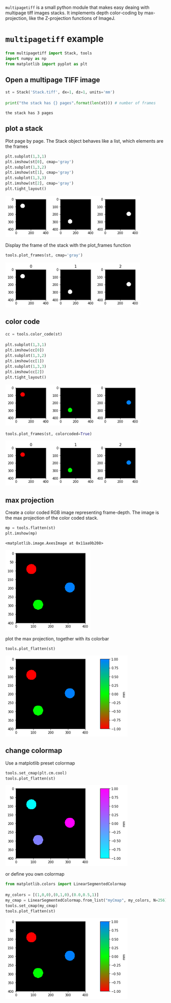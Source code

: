 `multipagetiff` is a small python module that makes easy deaing with multipage tiff images stacks.
It implements depth color-coding by max-projection, like the Z-projection functions of ImageJ.


# `multipagetiff` example


```python
from multipagetiff import Stack, tools
import numpy as np
from matplotlib import pyplot as plt
```

## Open a multipage TIFF image


```python
st = Stack('Stack.tiff', dx=1, dz=1, units='mm')

print("the stack has {} pages".format(len(st))) # number of frames
```

    the stack has 3 pages


## plot a stack

Plot page by page. The Stack object behaves like a list, which elements are the frames


```python
plt.subplot(1,3,1)
plt.imshow(st[0], cmap='gray')
plt.subplot(1,3,2)
plt.imshow(st[1], cmap='gray')
plt.subplot(1,3,3)
plt.imshow(st[2], cmap='gray')
plt.tight_layout()
```


![png](imgs/output_6_0.png)


Display the frame of the stack with the plot_frames function


```python
tools.plot_frames(st, cmap='gray')
```


![png](imgs/output_8_0.png)


## color code


```python
cc = tools.color_code(st)

plt.subplot(1,3,1)
plt.imshow(cc[0])
plt.subplot(1,3,2)
plt.imshow(cc[1])
plt.subplot(1,3,3)
plt.imshow(cc[2])
plt.tight_layout()
```


![png](imgs/output_10_0.png)



```python
tools.plot_frames(st, colorcoded=True)
```


![png](imgs/output_11_0.png)


## max projection

Create a color coded RGB image representing frame-depth. The image is the max projection of the color coded stack.


```python
mp = tools.flatten(st)
plt.imshow(mp)
```




    <matplotlib.image.AxesImage at 0x11aa9b208>




![png](imgs/output_14_1.png)


plot the max projection, together with its colorbar


```python
tools.plot_flatten(st)
```


![png](imgs/output_16_0.png)


## change colormap

Use a matplotlib preset colormap


```python
tools.set_cmap(plt.cm.cool)
tools.plot_flatten(st)
```


![png](imgs/output_19_0.png)


or define you own colormap


```python
from matplotlib.colors import LinearSegmentedColormap

my_colors = [(1,0,0),(0,1,0),(0.0,0.5,1)]
my_cmap = LinearSegmentedColormap.from_list("myCmap", my_colors, N=256)
tools.set_cmap(my_cmap)
tools.plot_flatten(st)
```


![png](imgs/output_21_0.png)

